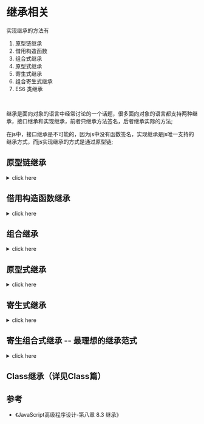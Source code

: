 # 继承相关

实现继承的方法有
1. 原型链继承
2. 借用构造函数
3. 组合式继承
4. 原型式继承
5. 寄生式继承
6. 组合寄生式继承
7. ES6 类继承

<br>

继承是面向对象的语言中经常讨论的一个话题，很多面向对象的语言都支持两种继承，接口继承和实现继承，前者只继承方法签名，后者继承实际的方法;

在js中，接口继承是不可能的，因为js中没有函数签名，实现继承是js唯一支持的继承方式，而js实现继承的方式是通过原型链;





## 原型链继承



<details>
<summary>click here</summary>

EMCA-262把原型链定义为EMCAScript的主要继承方式;

原型链是什么？
重温一下构造函数，原型，实例之间的关系：即所有的构造函数都会有一个prototype属性，而原型对象也都有一个属性constructor指向构造函数，所有的实例都有一个内部指针(\_\_proto\_\_)指向原型；如果这个原型是另一个构造函数的实例呢？那这个原型内部也会有一个指针(\_\_proto\_\_)指向他的原型，由此，就在实例和原型之间构造了一条原型链。



**实现方法**：将子类型的prototype 指向 ==超类型的实例==；

这样，子类型就能够访问超类型的所有属性和方法

```javascript
/* 原型链继承 */
/* 实现 */
// 定义超类型构造函数
function Father() {
  this.colors = ["red", "green"];
}

// 定义子类型构造函数
function Son() {}

// 使子类型构造函数的 原型，指向 超类的实例
Son.prototype = new Father(); // 使Son的原型指向Father的实例

/* 使用 */
// 创建子类实例
const instance1 = new Son();
const instance2 = new Son();

console.log(Father.prototype.isPrototypeOf(instance1));
console.log(Father.prototype.isPrototypeOf(instance2));
```

<img src='/images/原型继承流程图.jpeg'>


<br>
<br>


**原型链继承问题1**，包含引用类型值的原型，包含引用类型值的原型属性会被所有实例共享；

在通过原型实现继承时，原型实际上会变成另一个类型的实例，于是，原先的实例属性`(new Father()的属性)`也就变成现在的原型属性`instance1和instance2的原型属性`了

<br>

```javascript
// 修改 instance1 的引用属性值
instance1.colors.push("black");
console.log(instance1.colors); // [ 'red', 'green', 'black' ]
// 发现 instance2的属性值也会随之改变
console.log(instance2.colors); // [ 'red', 'green', 'black' ]
```

<br>

- 这个例子中的Father 构造函数定义了一个colors属性，该属性包含一个数组（引用类型值）。Father的每个实例都会有各自包含各自数组的colors属性；
- 当Son通过原型链继承了Father之后，Son.prototype就变成了Father的一个实例，因此它也拥有一个他自己的colors属性————就跟专门创建了一个 Son.prototype.colors属性一样；
- 但是结果是什么呢？结果是，Son 的所有实例都会共享这一个colors属性。当我们对instance1.colors的修改能够通过 instance2.colors反映出来；

<br>

**原型链继承问题2**：在创建子类型的实例时，不能向超类型的构造函数中传递参数。

准确点讲，是没有办法在不影响所有对象实例的情况下，给 超类型的构造函数传递参数

- 综上，实践中很少会单独使用原型链；




</details>




## 借用构造函数继承


<details>
<summary>click here</summary>
**实现思想**：通过 `call()` 或 `apply()`方法，在（将来）新创建的对象上执行超类型构造函数；

- 我们实际上是在新创建的 `Son` 实例的环境中，**调用了 `Father` 构造函数**；
- 这样一来，就会在 `Son` 对象上执行 `Father` 函数中定义的所有对象初始化代码；
- 结果，每个 `Son` 的实例都会拥有自己的 `colors`属性 的副本了




```javascript

/* 借用构造函数实现继承 */
// 定义超类型构造函数
function Father() {
  this.colors = ["res", "green"];
}

// 定义子类型构造函数
function Son() {
// 当使用new操作符创建 Son的实例的时候
// 1. this指向 Son的实例
// 2. 会在实例上执行一边 超类型构造函数
  Father.call(this);
}

// 使用new操作符，创建Son的实例
const instance1 = new Son();
const instance2 = new Son();

// 修改 instance1 的colors 属性
instance1.colors.push("pink");
instance2.colors        // ["res", "green"]
// 发现 instance2.colors 属性值并未受影响，解决了原型继承时，引用类型所带来的实例共享问题

```

与原型继承相比，借用构造函数有一个很大的优点，可以在子类构造函数中，向超类型构造函数传递参数

```javascript

function Father(name) {
  this.name = name;
}

function Son() {
  // 向父类构造函数传递参数 name
  Father.call(this, "Tom");
  // 为 Son 的实例设置 name 属性
  // 为避免 Father构造函数不会重写此处添加的子类属性，在调用超类型构造函数后添加自定义属性
  this.age = 25;
}

const instance1 = new Son();
console.log(instance1.name);  // ‘Tom’
console.log(instance1.age);   // 25

```


**总结:**

1. 缺点：方法都在函数内部定义，代码复用性差；
2. 优点：
  1. 可向超类型传值；
  2. 可为子类型实例单独定义属性;

综上: 借用构造函数的方法也很少单独使用


</details>




## 组合继承

<details>
<summary>click here</summary>

==结合原型链继承== 和 ==借用构造函数继承==, 发挥二者之长

**实现思路**: 使用原型链实现对 ==原型方法== 的继承，而通过借用构造函数实现对 ==原型属性的继承==


```javascript

/* 组合继承 */
// 代码实现
function Father(name) {
  this.name = name;
  this.colors = ["red", "green"];
}

Father.prototype.sayName = function() {
  console.log(this.name);
};

function Son(name, age) {
  Father.call(this, name);  // ！！！：第二次调用超类型函数
  this.age = age;
}

// 继承方法
Son.prototype = new Father(); // Son 的原型指向 Father的实例，// ！！！：第一次调用超类型函数
Son.prototype.constructor = Son;

Son.prototype.sayAge = function() {
  console.log(this.age);
};



// 测试
const instance1 = new Son("Tom", 24);
instance1.sayName(); // 'Tom'
instance1.sayAge(); // 24
instance1.colors.push("pink");
console.log(instance1.colors); // [ 'red', 'green', 'pink' ]

const instance2 = new Son("Marry", 12);
instance2.sayName(); // 'Marry'
instance2.sayAge(); // 12
instance2.colors.push("black");
console.log(instance2.colors); // [ 'red', 'green', 'black' ]

```

1. 在该例子中，Father 构造函数定义了 ==两个属性==： name和colors, Father的原型定义了一个==方法== sayName().
2. Son 构造函数在调用 Father 构造函数时传入了name 参数，紧接着又定义了自己的属性 age;
3. 然后，将 Father 的实例赋值给 Son 的原型；
4. 然后，又在该新原型上定义了方法 sayAge()
5. 这样一来，就可以让两个不同的 Son 实例，分别拥有自己的属性————包括colros属性，



总结

1. 优点
   1. 结合原型链继承和借用构造函数继承;
   2. 解决原型链继承：实例引用类型属性共享 和 无法向超类型传值;
   3. 解决借用构造函数继承：代码不可复用问题;
   4. 同时，instanceof 和isPrototypeOf() 也能够用于识别基于组合继承创建的对象；
2. 缺点：
   1. 无论什么情况下，都会调用两次超类型函数（详见组合式继承部分）；


综上: 组合式继承也是较常用的继承方法；


</details>



## 原型式继承


<details>
<summary>click here</summary>


**初代版本**： 借助原型可以基于已有的对象创建新对象，同时还不必因此创建自定义类型；
本质上，是对传入的对象执行了一次浅拷贝



```javascript

/* 原型式继承 - 初代版本 */

// 定义一个方法用来处理 被继承对象
function object(o) {
  function F() {}
  F.prototype = o;
  return new F();
}

// 定义 被继承对象
const person = {
  name: "Tom",
  friends: ["Herry", "Merry"]
};

// 通过object方法创建 person 的实例
const instance1 = object(person);
const instance2 = object(person);

// 修改实例1 的引用属性值
instance1.friends.name = "Gua";
instance1.friends.push("cat");

// 实例2 的该属性值也随之改变
console.log(instance2.name); // 'Tom'
console.log(instance2.friends); // [ 'Herry', 'Merry', 'cat' ]
// 说明，实例1，2 的引用类型属性，还是共享的同一个属性值
```



**现代实现方法**：ES5的 Object.create()；

- 该对象接收两个参数：一个用做新对象原型的对象，（可选）一个为新对象定义额外属性的对象；
- 在只想让一个对象与另一个对象保持类似的情况下，使用原型继承即可；
- 不过，请注意，包含引用类型值的属性始终都会共享相应的值；



```javascript

/* 原型式继承 - 现代方法 */

// 创建一个原始对象A
const person = {
  name: "Tom",
  friends: ["Herry", "Merry"]
};

// 创建对象A的实例，并定义实例自己的属性
const instance1 = Object.create(person, {
  sisters: ["hua", "miao"]
});
const instance2 = Object.create(person);

// 修改实例1 的引用属性值
instance1.friends.push("cat");

// 实例2 的该属性值也随之改变
console.log(instance2.friends); // [ 'Herry', 'Merry', 'cat' ]
```


</details>



## 寄生式继承

<details>
<summary>click here</summary>
*实现思路*：创建一个仅用于封装继承过程的函数，在函数内部以某种方式增强对象，最后返回对象；

感觉这种方法没什么优点，实例的引用类型值共享也没解决，函数复用效率也低；

```javascript

/* 寄生式继承 */
// 要被继承的超类型
const person = {
  name: "Tom",
  friends: ["Herry", "Merry"]
};

// 前面的原型式继承函数，该函数并非必须的，任何能够返回新对象的函数都适用于此模式
// 该函数的目的是浅拷贝传入的对象，并返回
function object(o) {
  function F() {}
  F.prototype = o;
  return new F();
}

function createAnother(original) {
  const clone = object(original); // 此处也可以使用Object.create(origial) 方法实现

  // 在拷贝的新对象自定义一些想要的方法
  clone.sayHi = function() {
    console.log("hi");
  };
  return clone;
}

// 这里得到的 `instance1` 和 `instance2` ，即是对person进行浅拷贝，并且自定义了一些方法后的一个对象，与person相比，多了自定的方法而已
const instance1 = createAnother(person);
const instance2 = createAnother(person);
instance1.sayHi();
// 修改实例1 的引用属性值
// 因为是进行的浅拷贝，也就是说，超类型`person`, `instance1`, `instance2`, 都指向同一个内存地址，所以改动一个，另一个的属性值必然会受影响
instance1.friends.push("cat");

instance2.friends; // [ 'Herry', 'Merry', 'cat' ] // 改变了
```

</details>


## 寄生组合式继承 -- 最理想的继承范式




<details>
<summary>click here</summary>
寄生组合式继承，即，通过借用 ==构造函数来继承属性==，通过==原型链的混成形式==来继承方法
不必为了指定子类型的原型而调用超类型的构造函数，我们所需要的无非就是超类型原型的一个副本

**基本思路**：使用寄生式继承来继承超类型的原型，然后再将结果指定给子类型的原型；

寄生组合式继承优点
  1. 高效：仅调用一次超类型构造函数，并且避免了在 Son.prototype上创建不必要的、多余的属性
  2. 原型链不变：
  3. 还能正常使用 `instanceof` 和 `isPrototypeOf()`


```javascript

/* 组合继承 */
// 实现
// 定义超类型构造函数
function Father(name) {
  this.name = name;
  this.colors = ["red", "green"];
}

// 在超类型的原型上定义方法
Father.prototype.sayName = function() {
  console.log(this.name);
};

// 定义子类型构造函数
function Son(name, age) {
+  Father.call(this, name);  // 第二次调用超类型函数
  this.age = age;
}

+ Son.prototype = new Father(); // 第一次调用超类型函数
Son.prototype.constructor = Son;

// 在子类型的原型上添加方法
Son.prototype.sayAge = function() {
  console.log(this.age);
};


// 使用
const instance1 = new Son("Tom", 24); // 调用子类构造函数，
const instance2 = new Son("Marry", 12);

```

**第一次调用超类型函数:** 发生创建 超类构造函数的实例，并将其赋值给 子类的prototype
- Son.prototype 得到两个属性 ：`name` 和`colors`, 他们都是Father的实例属性，只不过现在位于 Son 的原型中

**第二次调用超类型函数发生在:** 当调用 构造函数 `Son` 的时候
- 会再一次调用 构造函数 `Father`, 这次是为新对象创建了实例属性 `name` 和`colors`

<br>

也就是说，有两组 `name` 和`colors` 属性，一组在实例上，一组在 Son原型中，这就是调用两次Father 构造函数的结果

<br>
<br>


**寄生组合继承的基本模式如下：**


**首先**，创建函数 `inheritPrototype`,
该函数创建超类型原型的副本，为副本添加 `constructor` 属性并指向子类型，子类型的原型指向该副本


```javascript
/**
 * @des
 * @param {Object} son 子类型构造函数
 * @param {Object} father 超类型构造函数
 */
function inheritPrototype(son, father) {
  // 1. 创建超类型原型的一个副本
  const prototype = Object.create(father.prototype);
  // 2. 为创建的副本添加 constructor 属性， 从而弥补因重写原型而失去的默认的 constructor 属性
  prototype.constructor = son;
  // 3. 将新创建的对象（即超类型的副本），赋值给子类型的原型
  son.prototype = prototype;
}
```

使用该函数，去替换前面例子中，为子类型原型赋值的语句，完整版如下


```javascript
/* 寄生组合式继承 */
// 1. 定义超类型构造函数
function Father(name) {
  this.name = name;
  this.colors = ["red", "green"];
}

// 2. 在超类型的原型上定义方法
Father.prototype.sayName = function() {
  console.log(this.name);
};

//3.  定义子类型构造函数
function Son(name, age) {
  Father.call(this, name);  // 第二次调用超类型函数
  this.age = age;
}

// 4. (Father.prototype)的副本.constructor => Son;
//                          Son.prototype => Father.prototype的副本
inheritPrototype(Son, Father)

// 5. 在子类型的原型上添加方法
Son.prototype.sayAge = function() {
  console.log(this.age);
};

```

</details>

## Class继承（详见Class篇）


## 参考
- 《JavaScript高级程序设计-第八章 8.3 继承》





<!--
实现思想:

<br>

1. 原型链继承:
   1. 思想: 将 **子类型** 的 `prototype` 指向 **超类型的实例** ;
2. 借用构造函数:
   1. 思想: 通过 `call()` 或 `apply()`方法，在使用new操作符创建子类实例的时候，执行一遍超类型构造函数(⚠️，此时的this是指向实例的) (TO:看new创建函数的过程)
3. 组合式继承:
   1. 思想: 使用原型链实现对 **原型方法** 的继承，而通过借用构造函数实现对 **原型属性的继承**, 从而解决了原型引用属性共享的问题，解决了了构造函数代码复用性差的问题；
4. 原型式继承:
    1. 思想: 对给定的对象执行浅拷贝，并拷贝后的对象上自定义一些方法；
5. 寄生式继承:
   1. 思想: 与原型式继承相比，多了一个步骤 => 定义一个函数，在函数内部对浅拷贝的对象进行方法增强；
6. 组合寄生式继承:
   1. 思想: 与组合继承相比，就是把 `超类型.prototype.constructor = 子类型; 子类型.prototype = 超类型.prototype` 的过程，改为让`超类型的副本`去做;



 -->